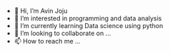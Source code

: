 - 👋 Hi, I’m Avin Joju
- 👀 I’m interested in programming and data analysis
- 🌱 I’m currently learning  Data science using python
- 💞️ I’m looking to collaborate on ...
- 📫 How to reach me ...

<!---
AVINNETTIKADAN/AVINNETTIKADAN is a ✨ special ✨ repository because its `README.md` (this file) appears on your GitHub profile.
You can click the Preview link to take a look at your changes.
--->
